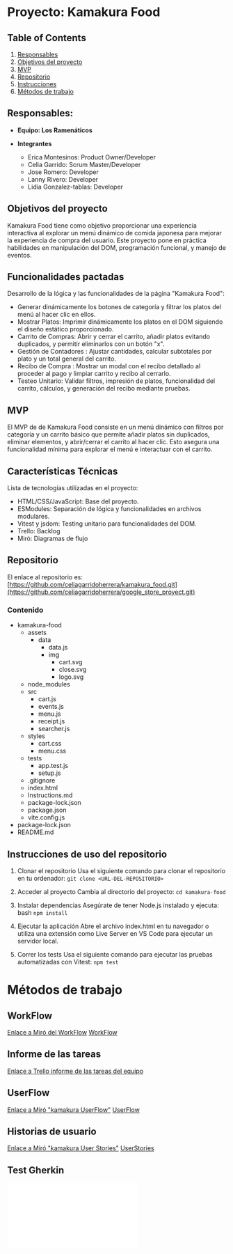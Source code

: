 # Proyecto: Kamakura Food

## Table of Contents
1. [Responsables](#responsables)
2. [Objetivos del proyecto](#objetivos-del-proyecto)
3. [MVP](#MVP)
4. [Repositorio](#repositorio)
5. [Instrucciones](#instrucciones-de-uso-del-repositorio)
6. [Métodos de trabajo](#métodos-de-trabajo)
## **Responsables:**

- **Equipo: Los Ramenáticos**

- **Integrantes**
  - Erica Montesinos: Product Owner/Developer
  - Celia Garrido: Scrum Master/Developer
  - Jose Romero: Developer
  - Lanny Rivero: Developer
  - Lidia Gonzalez-tablas: Developer
    
## **Objetivos del proyecto**

Kamakura Food tiene como objetivo proporcionar una experiencia interactiva al explorar un menú dinámico de comida japonesa para mejorar la experiencia de compra del usuario. Este proyecto pone en práctica habilidades en manipulación del DOM, programación funcional, y manejo de eventos.

## **Funcionalidades pactadas**

Desarrollo de la lógica y las funcionalidades de la página "Kamakura Food":
- Generar dinámicamente los botones de categoría y filtrar los platos del menú al hacer clic en ellos.
- Mostrar Platos: Imprimir dinámicamente los platos en el DOM siguiendo el diseño estático proporcionado.
- Carrito de Compras: Abrir y cerrar el carrito, añadir platos evitando duplicados, y permitir eliminarlos con un botón "x".
- Gestión de Contadores : Ajustar cantidades, calcular subtotales por plato y un total general del carrito.
- Recibo de Compra : Mostrar un modal con el recibo detallado al proceder al pago y limpiar carrito y recibo al cerrarlo.
- Testeo Unitario: Validar filtros, impresión de platos, funcionalidad del carrito, cálculos, y generación del recibo mediante pruebas.
  
## **MVP**

El MVP de de Kamakura Food consiste en un menú dinámico con filtros por categoría y un carrito básico que permite añadir platos sin duplicados, eliminar elementos, y abrir/cerrar el carrito al hacer clic. Esto asegura una funcionalidad mínima para explorar el menú e interactuar con el carrito.

## **Características Técnicas**

Lista de tecnologías utilizadas en el proyecto:
- HTML/CSS/JavaScript: Base del proyecto.
- ESModules: Separación de lógica y funcionalidades en archivos modulares.
- Vitest y jsdom: Testing unitario para funcionalidades del DOM.
- Trello: Backlog
- Miró: Diagramas de flujo

## **Repositorio**

El enlace al repositorio es: [https://github.com/celiagarridoherrera/kamakura_food.git](https://github.com/celiagarridoherrera/google_store_proyect.git)

### Contenido

- kamakura-food
  - assets
    - data
       - data.js
       - img
         - cart.svg
         - close.svg
         - logo.svg
  - node_modules
  - src
    - cart.js
    - events.js
    - menu.js
    - receipt.js
    - searcher.js
  - styles
    - cart.css
    - menu.css
  - tests
    - app.test.js
    - setup.js
  - .gitignore
  - index.html
  - Instructions.md
  - package-lock.json
  - package.json
  - vite.config.js
- package-lock.json
- README.md

## **Instrucciones de uso del repositorio**

1. Clonar el repositorio
Usa el siguiente comando para clonar el repositorio en tu ordenador:
`git clone <URL-DEL-REPOSITORIO>`

3. Acceder al proyecto
Cambia al directorio del proyecto:
`cd kamakura-food`

4. Instalar dependencias
Asegúrate de tener Node.js instalado y ejecuta:
bash
`npm install`

5. Ejecutar la aplicación
Abre el archivo index.html en tu navegador o utiliza una extensión como Live Server en VS Code para ejecutar un servidor local.

6. Correr los tests
Usa el siguiente comando para ejecutar las pruebas automatizadas con Vitest:
`npm test`

# **Métodos de trabajo**

## **WorkFlow**
[Enlace a Miró del WorkFlow](https://miro.com/welcomeonboard/WjlaaUtMay9yS2UyeWdncTlwQUt3VFNJNTZ0YVR6Q2RRMUZCdjdjUVV1ZWFyNG1SakJRRkNJTHJTWmc1VkhQQTRJTnVlWE80cHgxSmVIV2oyNjBwRmZxRUt0ZTdkYmlkajMvTHIrSE5NM3pQU3VVbWJmSEg1c2dHcEkxTThyT28hZQ==?share_link_id=461635771190) [WorkFlow](/documents/WorkFlow.jpg)

## **Informe de las tareas**
[Enlace a Trello informe de las tareas del equipo](https://trello.com/invite/b/67584d91c232fe2fa8053c84/ATTIe056da48199a714d54f5a352d24cf0b7A27684CF/kamakura-food)

## **UserFlow**
[Enlace a Miró "kamakura UserFlow"](https://miro.com/welcomeonboard/aWpaMjVMSnhjMDE1M084NGhYV0gxUFNodXhwWUxnUk4xSEs4bTY2QVF6SjMxMjhCV3FRemxBdXF3UEpveTlPeHpUdWtqTlhmNGR6aXR5QzBLK2tZaGZxRUt0ZTdkYmlkajMvTHIrSE5NM3pQU3VVbWJmSEg1c2dHcEkxTThyT28hZQ==?share_link_id=417388823871)
[UserFlow](/documents/UserFlow.jpg)

## **Historias de usuario**

[Enlace a Miró "kamakura User Stories"](https://miro.com/app/board/uXjVL2tS62A=/?share_link_id=149104589538)
[UserStories](/documents/kamakura%20User%20Stories.jpg)

## **Test Gherkin**

![Test Gherkin](/documents/test-gherkin.md)
